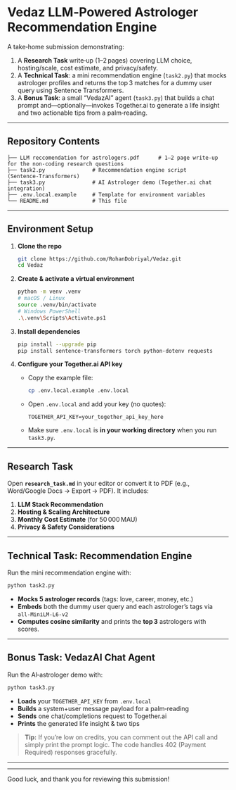 
# Vedaz LLM‑Powered Astrologer Recommendation Engine

A take‑home submission demonstrating:

1. A **Research Task** write‑up (1–2 pages) covering LLM choice, hosting/scale, cost estimate, and privacy/safety.  
2. A **Technical Task**: a mini recommendation engine (`task2.py`) that mocks astrologer profiles and returns the top 3 matches for a dummy user query using Sentence Transformers.  
3. A **Bonus Task**: a small “VedazAI” agent (`task3.py`) that builds a chat prompt and—optionally—invokes Together.ai to generate a life insight and two actionable tips from a palm‑reading.

---

## Repository Contents

```text
├── LLM reccomendation for astrologers.pdf      # 1–2 page write‑up for the non‑coding research questions
├── task2.py               # Recommendation engine script (Sentence‑Transformers)
├── task3.py               # AI Astrologer demo (Together.ai chat integration)
├── .env.local.example     # Template for environment variables
└── README.md              # This file
````

---

## Environment Setup

1. **Clone the repo**

   ```bash
   git clone https://github.com/RohanDobriyal/Vedaz.git
   cd Vedaz
   ```

2. **Create & activate a virtual environment**

   ```bash
   python -m venv .venv
   # macOS / Linux
   source .venv/bin/activate
   # Windows PowerShell
   .\.venv\Scripts\Activate.ps1
   ```

3. **Install dependencies**

   ```bash
   pip install --upgrade pip
   pip install sentence-transformers torch python-dotenv requests
   ```

4. **Configure your Together.ai API key**

   * Copy the example file:

     ```bash
     cp .env.local.example .env.local
     ```
   * Open `.env.local` and add your key (no quotes):

     ```text
     TOGETHER_API_KEY=your_together_api_key_here
     ```
   * Make sure `.env.local` is **in your working directory** when you run `task3.py`.

---

## Research Task

Open **`research_task.md`** in your editor or convert it to PDF (e.g., Word/Google Docs → Export → PDF). It includes:

1. **LLM Stack Recommendation**
2. **Hosting & Scaling Architecture**
3. **Monthly Cost Estimate** (for 50 000 MAU)
4. **Privacy & Safety Considerations**

---

## Technical Task: Recommendation Engine

Run the mini recommendation engine with:

```bash
python task2.py
```

* **Mocks 5 astrologer records** (tags: love, career, money, etc.)
* **Embeds** both the dummy user query and each astrologer’s tags via `all‑MiniLM‑L6‑v2`
* **Computes cosine similarity** and prints the **top 3** astrologers with scores.

---

## Bonus Task: VedazAI Chat Agent

Run the AI‑astrologer demo with:

```bash
python task3.py
```

* **Loads** your `TOGETHER_API_KEY` from `.env.local`
* **Builds** a system+user message payload for a palm‑reading
* **Sends** one chat/completions request to Together.ai
* **Prints** the generated life insight & two tips

> **Tip:** If you’re low on credits, you can comment out the API call and simply print the prompt logic. The code handles 402 (Payment Required) responses gracefully.

---

---



Good luck, and thank you for reviewing this submission!
